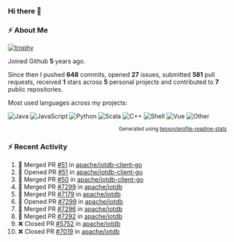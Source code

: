 ### Hi there 👋

### :zap: About Me

[![trophy](https://github-profile-trophy.vercel.app/?username=HTHou&theme=onedark)](https://github.com/ryo-ma/github-profile-trophy)
   
Joined Github **5** years ago.

Since then I pushed **648** commits, opened **27** issues, submitted **581** pull requests, received **1** stars across **5** personal projects and contributed to **7** public repositories.

Most used languages across my projects:

![Java](https://img.shields.io/static/v1?style=flat-square&label=%E2%A0%80&color=555&labelColor=%23b07219&message=Java%EF%B8%B194.4%25)
![JavaScript](https://img.shields.io/static/v1?style=flat-square&label=%E2%A0%80&color=555&labelColor=%23f1e05a&message=JavaScript%EF%B8%B11.4%25)
![Python](https://img.shields.io/static/v1?style=flat-square&label=%E2%A0%80&color=555&labelColor=%233572A5&message=Python%EF%B8%B10.7%25)
![Scala](https://img.shields.io/static/v1?style=flat-square&label=%E2%A0%80&color=555&labelColor=%23c22d40&message=Scala%EF%B8%B10.6%25)
![C++](https://img.shields.io/static/v1?style=flat-square&label=%E2%A0%80&color=555&labelColor=%23f34b7d&message=C%2B%2B%EF%B8%B10.6%25)
![Shell](https://img.shields.io/static/v1?style=flat-square&label=%E2%A0%80&color=555&labelColor=%2389e051&message=Shell%EF%B8%B10.4%25)
![Vue](https://img.shields.io/static/v1?style=flat-square&label=%E2%A0%80&color=555&labelColor=%2341b883&message=Vue%EF%B8%B10.3%25)
![Other](https://img.shields.io/static/v1?style=flat-square&label=%E2%A0%80&color=555&labelColor=%23ededed&message=Other%EF%B8%B11.2%25)

<p align="right"><sub>Generated using <a href="https://github.com/marketplace/actions/profile-readme-stats">teoxoy/profile-readme-stats</a></sub></p>


<!--![](https://github.com/HTHou/HTHou/blob/output/github-contribution-grid-snake.svg)-->

<!--![Haonan Hou's github stats](https://github-readme-stats.vercel.app/api?username=HTHou&count_private=true&show_icons=true&theme=onedark)-->

<!--![Haonan Hou's wakatime stats](https://github-readme-stats.vercel.app/api/wakatime?username=HTHou&layout=compact&theme=onedark)-->

<!--![Top Langs](https://github-readme-stats.vercel.app/api/top-langs/?username=HTHou&theme=onedark&layout=compact)-->

### :zap: Recent Activity
<!--START_SECTION:activity-->
1. 🎉 Merged PR [#51](https://github.com/apache/iotdb-client-go/pull/51) in [apache/iotdb-client-go](https://github.com/apache/iotdb-client-go)
2. 💪 Opened PR [#51](https://github.com/apache/iotdb-client-go/pull/51) in [apache/iotdb-client-go](https://github.com/apache/iotdb-client-go)
3. 🎉 Merged PR [#50](https://github.com/apache/iotdb-client-go/pull/50) in [apache/iotdb-client-go](https://github.com/apache/iotdb-client-go)
4. 🎉 Merged PR [#7299](https://github.com/apache/iotdb/pull/7299) in [apache/iotdb](https://github.com/apache/iotdb)
5. 🎉 Merged PR [#7179](https://github.com/apache/iotdb/pull/7179) in [apache/iotdb](https://github.com/apache/iotdb)
6. 💪 Opened PR [#7299](https://github.com/apache/iotdb/pull/7299) in [apache/iotdb](https://github.com/apache/iotdb)
7. 🎉 Merged PR [#7296](https://github.com/apache/iotdb/pull/7296) in [apache/iotdb](https://github.com/apache/iotdb)
8. 🎉 Merged PR [#7292](https://github.com/apache/iotdb/pull/7292) in [apache/iotdb](https://github.com/apache/iotdb)
9. ❌ Closed PR [#5752](https://github.com/apache/iotdb/pull/5752) in [apache/iotdb](https://github.com/apache/iotdb)
10. ❌ Closed PR [#7019](https://github.com/apache/iotdb/pull/7019) in [apache/iotdb](https://github.com/apache/iotdb)
<!--END_SECTION:activity-->

<!--
**HTHou/HTHou** is a ✨ _special_ ✨ repository because its `README.md` (this file) appears on your GitHub profile.

Here are some ideas to get you started:

- 🔭 I’m currently working on ...
- 🌱 I’m currently learning ...
- 👯 I’m looking to collaborate on ...
- 🤔 I’m looking for help with ...
- 💬 Ask me about ...
- 📫 How to reach me: ...
- 😄 Pronouns: ...
- ⚡ Fun fact: ...
-->
